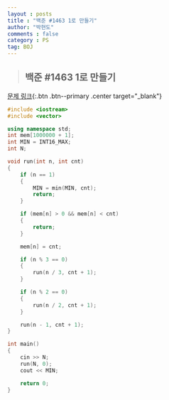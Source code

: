 ```yaml
---
layout : posts
title : "백준 #1463 1로 만들기"
author: "박현도"
comments : false
category : PS
tag: BOJ
---
```


> ## 백준 #1463 1로 만들기

[문제 링크](https://acmicpc.net/problem/1463){:.btn .btn--primary .center target="_blank"}

```cpp
#include <iostream>
#include <vector>

using namespace std;
int mem[1000000 + 1];
int MIN = INT16_MAX;
int N;

void run(int n, int cnt)
{
    if (n == 1)
    {
        MIN = min(MIN, cnt);
        return;
    }

    if (mem[n] > 0 && mem[n] < cnt)
    {
        return;
    }

    mem[n] = cnt;

    if (n % 3 == 0)
    {
        run(n / 3, cnt + 1);
    }

    if (n % 2 == 0)
    {
        run(n / 2, cnt + 1);
    }

    run(n - 1, cnt + 1);
}

int main()
{
    cin >> N;
    run(N, 0);
    cout << MIN;

    return 0;
}
```
